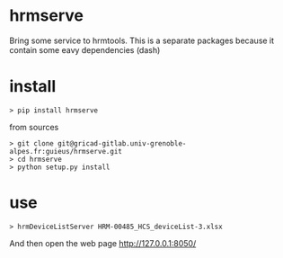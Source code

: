# hrmserve

Bring some service to hrmtools. This is a separate packages because it contain some eavy dependencies (dash)

# install 

```
> pip install hrmserve
```

from sources
```
> git clone git@gricad-gitlab.univ-grenoble-alpes.fr:guieus/hrmserve.git
> cd hrmserve
> python setup.py install 
```


# use

```
> hrmDeviceListServer HRM-00485_HCS_deviceList-3.xlsx
```

And then open the web page http://127.0.0.1:8050/